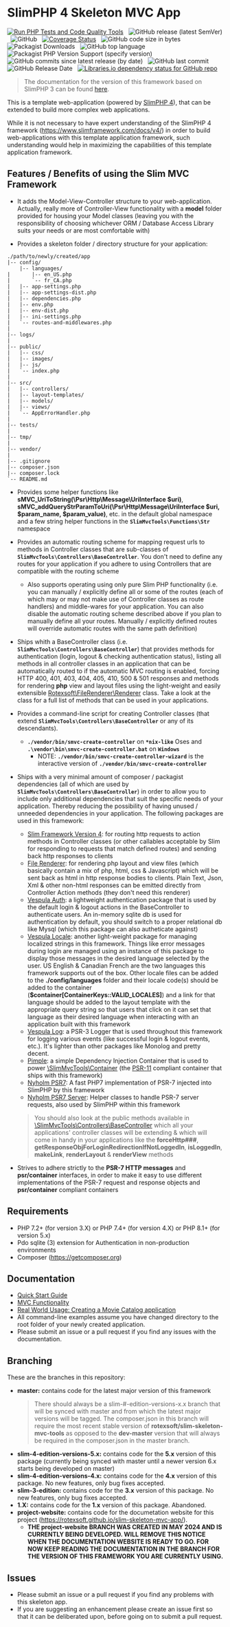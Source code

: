 # SlimPHP 4 Skeleton MVC App

[![Run PHP Tests and Code Quality Tools](https://github.com/rotexsoft/slim-skeleton-mvc-app/actions/workflows/php.yml/badge.svg)](https://github.com/rotexsoft/slim-skeleton-mvc-app/actions/workflows/php.yml) &nbsp; 
![GitHub release (latest SemVer)](https://img.shields.io/github/v/release/rotexsoft/slim-skeleton-mvc-app) &nbsp; 
![GitHub](https://img.shields.io/github/license/rotexsoft/slim-skeleton-mvc-app) &nbsp; 
[![Coverage Status](https://coveralls.io/repos/github/rotexsoft/slim-skeleton-mvc-app/badge.svg?branch=master)](https://coveralls.io/github/rotexsoft/slim-skeleton-mvc-app?branch=master) &nbsp; 
![GitHub code size in bytes](https://img.shields.io/github/languages/code-size/rotexsoft/slim-skeleton-mvc-app) &nbsp; 
![Packagist Downloads](https://img.shields.io/packagist/dt/rotexsoft/slim-skeleton-mvc-app) &nbsp; 
![GitHub top language](https://img.shields.io/github/languages/top/rotexsoft/slim-skeleton-mvc-app) &nbsp;
![Packagist PHP Version Support (specify version)](https://img.shields.io/packagist/php-v/rotexsoft/slim-skeleton-mvc-app/dev-master) &nbsp; 
![GitHub commits since latest release (by date)](https://img.shields.io/github/commits-since/rotexsoft/slim-skeleton-mvc-app/latest) &nbsp; 
![GitHub last commit](https://img.shields.io/github/last-commit/rotexsoft/slim-skeleton-mvc-app) &nbsp; 
![GitHub Release Date](https://img.shields.io/github/release-date/rotexsoft/slim-skeleton-mvc-app) &nbsp; 
<a href="https://libraries.io/github/rotexsoft%2Fslim-skeleton-mvc-app">
    <img alt="Libraries.io dependency status for GitHub repo" src="https://img.shields.io/librariesio/github/rotexsoft/slim-skeleton-mvc-app">
</a>


> The documentation for the version of this framework based on SlimPHP 3 can be found [here](https://github.com/rotexsoft/slim-skeleton-mvc-app/tree/slim-3-edition).


This is a template web-application (powered by [SlimPHP 4](https://www.slimframework.com/)), that can be extended to build more complex web applications.

While it is not necessary to have expert understanding of the SlimPHP 4 framework (https://www.slimframework.com/docs/v4/) in order
to build web-applications with this template application framework, such understanding would help in maximizing the capabilities
of this template application framework.

## Features / Benefits of using the Slim MVC Framework
* It adds the Model-View-Controller structure to your web-application. Actually, really more of Controller-View functionality with a **model** folder provided for housing your Model classes (leaving you with the responsibility of choosing whichever ORM / Database Access Library suits your needs or are most comfortable with)

* Provides a skeleton folder / directory structure for your application:
```
./path/to/newly/created/app
|-- config/
    |-- languages/
|       |-- en_US.php
|       `-- fr_CA.php
|   |-- app-settings.php
|   |-- app-settings-dist.php
|   |-- dependencies.php
|   |-- env.php
|   |-- env-dist.php
|   |-- ini-settings.php
|   `-- routes-and-middlewares.php
|
|-- logs/
|
|-- public/
|   |-- css/
|   |-- images/
|   |-- js/
|   `-- index.php
|
|-- src/
|   |-- controllers/
|   |-- layout-templates/
|   |-- models/
|   |-- views/
|   `-- AppErrorHandler.php
|
|-- tests/
|
|-- tmp/
|
|-- vendor/
|
|-- .gitignore
|-- composer.json
|-- composer.lock
`-- README.md
```

* Provides some helper functions like **sMVC_UriToString(\Psr\Http\Message\UriInterface $uri)**,
**sMVC_addQueryStrParamToUri(\Psr\Http\Message\UriInterface $uri, $param_name, $param_value)**, etc. in the default global namespace and a few string helper functions in the **`SlimMvcTools\Functions\Str`** namespace

* Provides an automatic routing scheme for mapping request urls to methods in Controller classes that are sub-classes of **`SlimMvcTools\Controllers\BaseController`**. You don't need to define any routes for your application if you adhere to using Controllers that are compatible with the routing scheme
	* Also supports operating using only pure Slim PHP functionality (i.e. you can manually / explicitly define all or some of the routes (each of which may or may not make use of Controller classes as route handlers) and middle-wares for your application. You can also disable the automatic routing scheme described above if you plan to manually define all your routes. Manually / explicitly defined routes will override automatic routes with the same path definition)

* Ships whith a BaseController class (i.e. **`SlimMvcTools\Controllers\BaseController`**) that provides methods for authentication (login, logout & checking authentication status), listing all methods in all controller classes in an application that can be automatically routed to if the automatic MVC routing is enabled, forcing HTTP 400, 401, 403, 404, 405, 410, 500 & 501 responses and methods for rendering **php** view and layout files using the light-weight and easily extensible [Rotexsoft\FileRenderer\Renderer](https://github.com/rotexsoft/file-renderer) class. Take a look at the class for a full list of methods that can be used in your applications.

* Provides a command-line script for creating Controller classes (that extend **`SlimMvcTools\Controllers\BaseController`** or any of its descendants). 
	* **`./vendor/bin/smvc-create-controller`** on **`*nix-like`** Oses and **`.\vendor\bin\smvc-create-controller.bat`** on **`Windows`**
        * NOTE: **`./vendor/bin/smvc-create-controller-wizard`** is the interactive version of **`./vendor/bin/smvc-create-controller`**

* Ships with a very minimal amount of composer / packagist dependencies (all of which are used by **`SlimMvcTools\Controllers\BaseController`**) in order to allow you to include only additional dependencies that suit the specific needs of your application. Thereby reducing the possibility of having unused / unneeded dependencies in your application. The following packages are used in this framework:
    * [Slim Framework Version 4](https://github.com/slimphp/Slim/tree/4.x): for routing http requests to action methods in Controller classes (or other callables acceptable by Slim for responding to requests that match defined routes) and sending back http responses to clients
    * [File Renderer](https://github.com/rotexsoft/file-renderer): for rendering php layout and view files (which basically contain a mix of php, html, css & Javascript) which will be sent back as html in http response bodies to clients. Plain Text, Json, Xml & other non-html responses can be emitted directly from Controller Action methods (they don't need this renderer)
    * [Vespula Auth](https://packagist.org/packages/vespula/auth): a lightweight authentication package that is used by the default login & logout actions in the BaseController to authenticate users. An in-memory sqlite db is used for authentication by default, you should switch to a proper relational db like Mysql (which this package can also autheticate against)
    * [Vespula Locale](https://packagist.org/packages/vespula/locale): another light-weight package for managing localized strings in this framework. Things like error messages during login are managed using an instance of this package to display those messages in the desired language selected by the user. US English & Canadian French are the two languages this framework supports out of the box. Other locale files can be added to the **./config/languages** folder and their locale code(s) should be added to the container (**$container[ContainerKeys::VALID_LOCALES]**) and a link for that language should be added to the layout template with the appropriate query string so that users that click on it can set that language as their desired language when interacting with an application built with this framework
    * [Vespula Log](https://packagist.org/packages/vespula/log): a PSR-3 Logger that is used throughout this framework for logging various events (like  successful login & logout events, etc.). It's lighter than other packages like Monolog and pretty decent.
    * [Pimple](https://packagist.org/packages/pimple/pimple): a simple Dependency Injection Container that is used to power [\SlimMvcTools\Container](https://github.com/rotexsoft/slim-skeleton-mvc-tools/blob/master/src/Container.php) (the [PSR-11](https://packagist.org/packages/psr/container) compliant container that ships with this framework)
    * [Nyholm PSR7](https://packagist.org/packages/nyholm/psr7): A fast PHP7 implementation of PSR-7 injected into SlimPHP by this framework
    * [Nyholm PSR7 Server](https://packagist.org/packages/nyholm/psr7-server): Helper classes to handle PSR-7 server requests, also used by SlimPHP within this framework

    > You should also look at the public methods available in [\SlimMvcTools\Controllers\BaseController](https://github.com/rotexsoft/slim-skeleton-mvc-tools/blob/master/src/controllers/BaseController.php) which all your applications' controller classes will be extending & which will come in handy in your applications like the **forceHttp###**, **getResponseObjForLoginRedirectionIfNotLoggedIn**, **isLoggedIn**, **makeLink**, **renderLayout** & **renderView** methods


* Strives to adhere strictly to the **PSR-7 HTTP messages** and **psr/container** interfaces, in order to make it easy to use different implementations of the PSR-7 request and response objects and **psr/container** compliant containers

## Requirements

* PHP 7.2+ (for version 3.X) or PHP 7.4+ (for version 4.X) or PHP 8.1+ (for version 5.x)
* Pdo sqlite (3) extension for Authentication in non-production environments
* Composer (https://getcomposer.org)

## Documentation

* [Quick Start Guide](documentation/QUICKSTART.md)
* [MVC Functionality](documentation/MVCFUNCTIONALITY.md)
* [Real World Usage: Creating a Movie Catalog application](documentation/MOVIE_CATALOG_APP_WALK_THROUGH.md)
* All command-line examples assume you have changed directory to the root folder of your newly created application.
* Please submit an issue or a pull request if you find any issues with the documentation.

## Branching

These are the branches in this repository:

- **master:** contains code for the latest major version of this framework
    > There should always be a slim-#-edition-versions-x.x branch that will be synced with master and from which the latest major versions will be tagged. The composer.json in this branch will require the most recent stable version of **rotexsoft/slim-skeleton-mvc-tools** as opposed to the **dev-master** version that will always be required in the composer.json in the master branch.
- **slim-4-edition-versions-5.x:** contains code for the **5.x** version of this package (currently being synced with master until a newer version 6.x starts being developed on master)
- **slim-4-edition-versions-4.x:** contains code for the **4.x** version of this package. No new features, only bug fixes accepted.
- **slim-3-edition:** contains code for the **3.x** version of this package. No new features, only bug fixes accepted.
- **1.X:** contains code for the **1.x** version of this package. Abandoned.
- **project-website:** contains code for the documetation website for this project (https://rotexsoft.github.io/slim-skeleton-mvc-app/). 
    - **THE project-website BRANCH WAS CREATED IN MAY 2024 AND IS CURRENTLY BEING DEVELOPED. WILL REMOVE THIS NOTICE WHEN THE DOCUMENTATION WEBSITE IS READY TO GO. FOR NOW KEEP READING THE DOCUMENTATION IN THE BRANCH FOR THE VERSION OF THIS FRAMEWORK YOU ARE CURRENTLY USING.**

## Issues

* Please submit an issue or a pull request if you find any problems with this skeleton app.
* If you are suggesting an enhancement please create an issue first so that it can be deliberated upon, before going on to submit a pull request.

